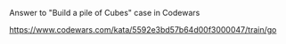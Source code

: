 Answer to "Build a pile of Cubes" case in Codewars

https://www.codewars.com/kata/5592e3bd57b64d00f3000047/train/go